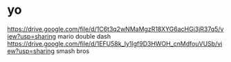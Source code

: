 # yo
https://drive.google.com/file/d/1C6t3q2wNMaMgzR18XYG6acHGi3jR37q5/view?usp=sharing mario double dash
https://drive.google.com/file/d/1EFU58k_ly1lgf9D3HWOH_cnMdfouVUSb/view?usp=sharing smash bros
